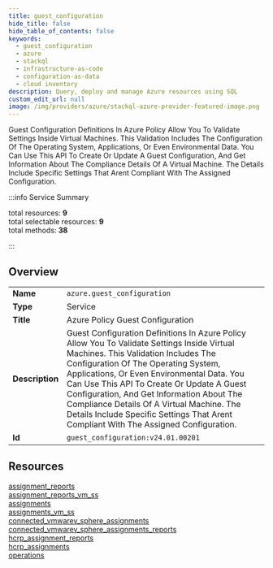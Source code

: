 ```yaml
---
title: guest_configuration
hide_title: false
hide_table_of_contents: false
keywords:
  - guest_configuration
  - azure
  - stackql
  - infrastructure-as-code
  - configuration-as-data
  - cloud inventory
description: Query, deploy and manage Azure resources using SQL
custom_edit_url: null
image: /img/providers/azure/stackql-azure-provider-featured-image.png
---
```

Guest Configuration Definitions In Azure Policy Allow You To Validate Settings Inside Virtual Machines. This Validation Includes The Configuration Of The Operating System, Applications, Or Even Environmental Data. You Can Use This API To Create Or Update A Guest Configuration, And Get Information About The Compliance Details Of A Virtual Machine. The Details Include Specific Settings That Arent Compliant With The Assigned Configuration.  
    
:::info Service Summary

<div class="row">
<div class="providerDocColumn">
<span>total resources:&nbsp;<b>9</b></span><br />
<span>total selectable resources:&nbsp;<b>9</b></span><br />
<span>total methods:&nbsp;<b>38</b></span><br />
</div>
</div>

:::

## Overview
<table><tbody>
<tr><td><b>Name</b></td><td><code>azure.guest_configuration</code></td></tr>
<tr><td><b>Type</b></td><td>Service</td></tr>
<tr><td><b>Title</b></td><td>Azure Policy Guest Configuration</td></tr>
<tr><td><b>Description</b></td><td>Guest Configuration Definitions In Azure Policy Allow You To Validate Settings Inside Virtual Machines. This Validation Includes The Configuration Of The Operating System, Applications, Or Even Environmental Data. You Can Use This API To Create Or Update A Guest Configuration, And Get Information About The Compliance Details Of A Virtual Machine. The Details Include Specific Settings That Arent Compliant With The Assigned Configuration.</td></tr>
<tr><td><b>Id</b></td><td><code>guest_configuration:v24.01.00201</code></td></tr>
</tbody></table>

## Resources
<div class="row">
<div class="providerDocColumn">
<a href="/providers/azure/guest_configuration/assignment_reports/">assignment_reports</a><br />
<a href="/providers/azure/guest_configuration/assignment_reports_vm_ss/">assignment_reports_vm_ss</a><br />
<a href="/providers/azure/guest_configuration/assignments/">assignments</a><br />
<a href="/providers/azure/guest_configuration/assignments_vm_ss/">assignments_vm_ss</a><br />
<a href="/providers/azure/guest_configuration/connected_vmwarev_sphere_assignments/">connected_vmwarev_sphere_assignments</a><br />
</div>
<div class="providerDocColumn">
<a href="/providers/azure/guest_configuration/connected_vmwarev_sphere_assignments_reports/">connected_vmwarev_sphere_assignments_reports</a><br />
<a href="/providers/azure/guest_configuration/hcrp_assignment_reports/">hcrp_assignment_reports</a><br />
<a href="/providers/azure/guest_configuration/hcrp_assignments/">hcrp_assignments</a><br />
<a href="/providers/azure/guest_configuration/operations/">operations</a><br />
</div>
</div>

